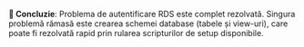 **🎯 Concluzie**: Problema de autentificare RDS este complet rezolvată. Singura problemă rămasă este crearea schemei database (tabele și view-uri), care poate fi rezolvată rapid prin rularea scripturilor de setup disponibile.


